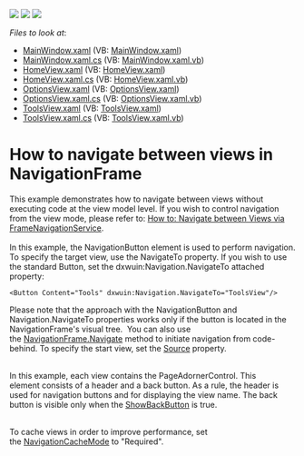 <!-- default badges list -->
![](https://img.shields.io/endpoint?url=https://codecentral.devexpress.com/api/v1/VersionRange/128659490/22.2.2%2B)
[![](https://img.shields.io/badge/Open_in_DevExpress_Support_Center-FF7200?style=flat-square&logo=DevExpress&logoColor=white)](https://supportcenter.devexpress.com/ticket/details/T326426)
[![](https://img.shields.io/badge/📖_How_to_use_DevExpress_Examples-e9f6fc?style=flat-square)](https://docs.devexpress.com/GeneralInformation/403183)
<!-- default badges end -->
<!-- default file list -->
*Files to look at*:

* [MainWindow.xaml](./CS/WpfApplication303/MainWindow.xaml) (VB: [MainWindow.xaml](./VB/WpfApplication303/MainWindow.xaml))
* [MainWindow.xaml.cs](./CS/WpfApplication303/MainWindow.xaml.cs) (VB: [MainWindow.xaml.vb](./VB/WpfApplication303/MainWindow.xaml.vb))
* [HomeView.xaml](./CS/WpfApplication303/Views/HomeView.xaml) (VB: [HomeView.xaml](./VB/WpfApplication303/Views/HomeView.xaml))
* [HomeView.xaml.cs](./CS/WpfApplication303/Views/HomeView.xaml.cs) (VB: [HomeView.xaml.vb](./VB/WpfApplication303/Views/HomeView.xaml.vb))
* [OptionsView.xaml](./CS/WpfApplication303/Views/OptionsView.xaml) (VB: [OptionsView.xaml](./VB/WpfApplication303/Views/OptionsView.xaml))
* [OptionsView.xaml.cs](./CS/WpfApplication303/Views/OptionsView.xaml.cs) (VB: [OptionsView.xaml.vb](./VB/WpfApplication303/Views/OptionsView.xaml.vb))
* [ToolsView.xaml](./CS/WpfApplication303/Views/ToolsView.xaml) (VB: [ToolsView.xaml](./VB/WpfApplication303/Views/ToolsView.xaml))
* [ToolsView.xaml.cs](./CS/WpfApplication303/Views/ToolsView.xaml.cs) (VB: [ToolsView.xaml.vb](./VB/WpfApplication303/Views/ToolsView.xaml.vb))
<!-- default file list end -->
# How to navigate between views in NavigationFrame


<p>This example demonstrates how to navigate between views without executing code at the view model level. If you wish to control navigation from the view mode, please refer to: <a href="https://www.devexpress.com/Support/Center/p/E4697">How to: Navigate between Views via FrameNavigationService</a>.<br><br>In this example, the NavigationButton element is used to perform navigation. To specify the target view, use the NavigateTo property. If you wish to use the standard Button, set the dxwuin:Navigation.NavigateTo attached property:</p>


```xaml
<Button Content="Tools" dxwuin:Navigation.NavigateTo="ToolsView"/>
```


<p>Please note that the approach with the NavigationButton and Navigation.NavigateTo properties works only if the button is located in the NavigationFrame's visual tree.  You can also use the <a href="https://documentation.devexpress.com/#WPF/DevExpressXpfWindowsUINavigationFrame_Navigatetopic(IuWGjg)">NavigationFrame.Navigate</a> method to initiate navigation from code-behind. To specify the start view, set the <a href="https://documentation.devexpress.com/#WPF/DevExpressXpfWindowsUINavigationFrame_Sourcetopic">Source</a> property.</p>
<p><br>In this example, each view contains the PageAdornerControl. This element consists of a header and a back button. As a rule, the header is used for navigation buttons and for displaying the view name. The back button is visible only when the <a href="https://documentation.devexpress.com/#WPF/DevExpressXpfWindowsUIPageAdornerControl_ShowBackButtontopic">ShowBackButton</a> is true.<br><br></p>
<p>To cache views in order to improve performance, set the <a href="https://documentation.devexpress.com/#WPF/DevExpressXpfWindowsUINavigationFrame_NavigationCacheModetopic">NavigationCacheMode</a> to "Required".</p>

<br/>


